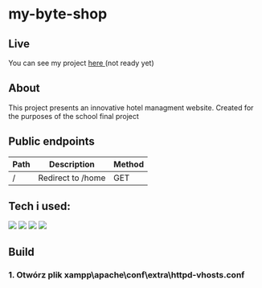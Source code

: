 # my-byte-shop

## Live

You can see my project <a href=''> here </a> (not ready yet)

## About

This project presents an innovative hotel managment website. Created for the purposes of the school final project

## Public endpoints

| Path | Description       | Method |
| ---- | ----------------- | ------ |
| /    | Redirect to /home | GET    |

## Tech i used:

<img src='https://img.shields.io/badge/html5-%23E34F26.svg?style=for-the-badge&logo=html5&logoColor=white'/> <img src='https://img.shields.io/badge/css3-%231572B6.svg?style=for-the-badge&logo=css3&logoColor=white'/> <img src='https://img.shields.io/badge/javascript-%23323330.svg?style=for-the-badge&logo=javascript&logoColor=%23F7DF1E'/> <img src='https://img.shields.io/badge/php-%23777BB4.svg?style=for-the-badge&logo=php&logoColor=white'/>

## Build

### 1. Otwórz plik xampp\apache\conf\extra\httpd-vhosts.conf
